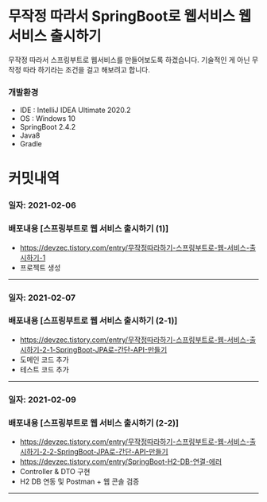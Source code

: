 # 무작정 따라서 SpringBoot로 웹서비스 웹 서비스 출시하기

무작정 따라서 스프링부트로 웹서비스를 만들어보도록 하겠습니다.
기술적인 게 아닌 무작정 따라 하기라는 조건을 걸고 해보려고 합니다.

### 개발환경
- IDE : IntelliJ IDEA Ultimate 2020.2
- OS : Windows 10
- SpringBoot 2.4.2
- Java8
- Gradle

# 커밋내역

### 일자: 2021-02-06
### 배포내용 [스프링부트로 웹 서비스 출시하기 (1)]
- https://devzec.tistory.com/entry/무작정따라하기-스프링부트로-웹-서비스-출시하기-1
- 프로젝트 생성

----

### 일자: 2021-02-07
### 배포내용 [스프링부트로 웹 서비스 출시하기 (2-1)]
- https://devzec.tistory.com/entry/무작정따라하기-스프링부트로-웹-서비스-출시하기-2-1-SpringBoot-JPA로-간단-API-만들기
- 도메인 코드 추가
- 테스트 코드 추가

----

### 일자: 2021-02-09
### 배포내용 [스프링부트로 웹 서비스 출시하기 (2-2)]
- https://devzec.tistory.com/entry/무작정따라하기-스프링부트로-웹-서비스-출시하기-2-2-SpringBoot-JPA로-간단-API-만들기
- https://devzec.tistory.com/entry/SpringBoot-H2-DB-연결-에러
- Controller & DTO 구현
- H2 DB 연동 및 Postman + 웹 콘솔 검증

----